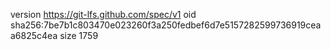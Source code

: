 version https://git-lfs.github.com/spec/v1
oid sha256:7be7b1c803470e023260f3a250fedbef6d7e5157282599736919ceaa6825c4ea
size 1759
